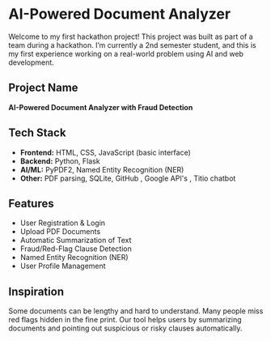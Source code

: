 # AI-Powered Document Analyzer

Welcome to my first hackathon project!  This project was built as part of a team during a hackathon. I’m currently a 2nd semester student, and this is my first experience working on a real-world problem using AI and web development.

##  Project Name
**AI-Powered Document Analyzer with Fraud Detection**

## Tech Stack
- **Frontend:** HTML, CSS, JavaScript (basic interface)
- **Backend:** Python, Flask
- **AI/ML:** PyPDF2, Named Entity Recognition (NER)
- **Other:** PDF parsing, SQLite, GitHub , Google API's , Titio chatbot

## Features
-  User Registration & Login
-  Upload PDF Documents
-  Automatic Summarization of Text
-  Fraud/Red-Flag Clause Detection
-  Named Entity Recognition (NER)
-  User Profile Management

##  Inspiration
Some documents can be lengthy and hard to understand. Many people miss red flags hidden in the fine print. Our tool helps users by summarizing documents and pointing out suspicious or risky clauses automatically.

